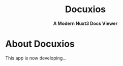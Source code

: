 <div align="center">

# Docuxios
**A Modern Nuxt3 Docs Viewer**
</div>

# About Docuxios
This app is now developing...
